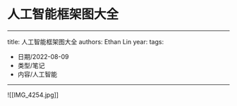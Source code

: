 # 人工智能框架图大全


---
title: 人工智能框架图大全
authors: Ethan Lin
year:
tags:
  - 日期/2022-08-09 
  - 类型/笔记 
  - 内容/人工智能 
---






![[IMG_4254.jpg]]